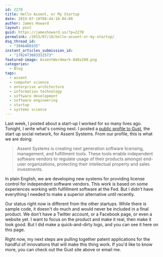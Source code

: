 ```yaml
---
id: 2270
title: Hello Assent, or My Startup
date: 2015-07-18T08:44:18-04:00
author: James Howard
layout: post
guid: https://jameshoward.us/?p=2270
permalink: /2015/07/18/hello-assent-or-my-startup/
dsq_thread_id:
  - "3946460335"
instant_articles_submission_id:
  - "1702473683332573"
featured-image: AssentWordmark-840x200.png
categories:
  - Blog
tags:
  - assent
  - computer science
  - enterprise architecture
  - information technology
  - software development
  - software engineering
  - startup
  - systems science
---
```

Last week, I posted about a start-up I worked for so many lives ago.  Tonight, I write what's coming next.  I posted a <a href="https://gust.com/companies/assentsystems">public profile to Gust</a>, the start up social network, for Assent Systems.  From our profile, this is what we are doing:

<blockquote>
  Assent Systems is creating next generation software licensing, management, and fulfillment tools. These tools enable independent software vendors to regulate usage of their products amongst end-user organizations, protecting their intellectual property and sales investments.
</blockquote>

In plain English, we are developing new systems for providing license control for independent software vendors.  This work is based on some experiences working with fulfillment software at the Fed.  But I didn't have everything I needed to make a superior alternative until recently.

Our status right now is different from the other startups.  While there is sample code, it doesn't do much and would never be included in a final product.  We don't have a Twitter account, or a Facebook page, or even a website yet.  I want to focus on the product and make it real, then make it look good.  But I did make a quick-and-dirty logo, and you can see it here on this page.

Right now, my next steps are pulling together patent applications for the handful of innovations that will make this thing work.  If you'd like to know more, you can check out the Gust site above or email me.
